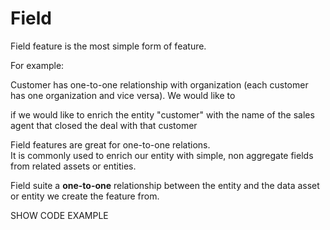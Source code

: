 # Field

Field feature is the most simple form of feature.

For example:

Customer has one-to-one relationship with organization (each customer has one organization and vice versa). We would like to&#x20;

&#x20;if we would like to enrich the entity "customer" with the name of the sales agent that closed the deal with that customer

Field features are great for one-to-one relations.\
It is commonly used to enrich our entity with simple, non aggregate fields from related assets or entities.

Field suite a **one-to-one**  relationship between the entity and the data asset or entity we create the feature from.

SHOW CODE EXAMPLE

